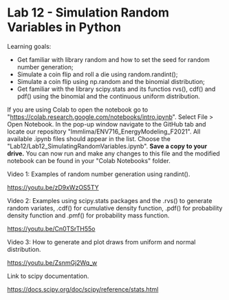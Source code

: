 # Lab 12 - Simulation Random Variables in Python

Learning goals:

* Get familiar with library random and how to set the seed for random number generation;
* Simulate a coin flip and roll a die using random.randint();
* Simulate a coin flip using np.random and the binomial distribution;
* Get familiar with the library scipy.stats and its functios rvs(), cdf() and pdf() using the binomial and the continuous uniform distribution.

If you are using Colab to open the notebook go to "https://colab.research.google.com/notebooks/intro.ipynb". Select File > Open Notebook. 
In the pop-up window navigate to the GitHub tab and locate our repository "lmmlima/ENV716_EnergyModeling_F2021". All available .ipynb files should appear in the list. Choose the "Lab12/Lab12_SimulatingRandomVariables.ipynb". 
**Save a copy to your drive.** You can now run and make any changes to this file and the modified notebook can be found in your "Colab Notebooks" folder.


Video 1: Examples of random number generation using randint().

https://youtu.be/zD9xWzOS5TY

Video 2: Examples using scipy.stats packages and the .rvs() to generate random variates, .cdf() for cumulative density function, .pdf() for probability density function and .pmf() for probability mass function.

https://youtu.be/Cn0TSrTH55o

Video 3: How to generate and plot draws from uniform and normal distribution.

https://youtu.be/ZsnmGj2Wq_w


Link to scipy documentation.

https://docs.scipy.org/doc/scipy/reference/stats.html

